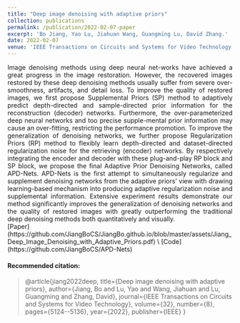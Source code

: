 ```yaml
---
title: "Deep image denoising with adaptive priors"
collection: publications
permalink: /publication/2022-02-07-paper
excerpt: 'Bo Jiang, Yao Lu, Jiahuan Wang, Guangming Lu, David Zhang.'
date: 2022-02-07
venue: 'IEEE Transactions on Circuits and Systems for Video Technology'
---
```

<div style="text-align: justify;">
Image denoising methods using deep neural net-works have achieved a great progress in the image restoration. However, the recovered images restored by these deep denoising methods usually suffer from severe over-smoothness, artifacts, and detail loss. To improve the quality of restored images, we first propose Supplemental Priors (SP) method to adaptively predict depth-directed and sample-directed prior information for the reconstruction (decoder) networks. Furthermore, the over-parameterized deep neural networks and too precise supple-mental prior information may cause an over-fitting, restricting the performance promotion. To improve the generalization of denoising networks, we further propose Regularization Priors (RP) method to flexibly learn depth-directed and dataset-directed regularization noise for the retrieving (encoder) networks. By respectively integrating the encoder and decoder with these plug-and-play RP block and SP block, we propose the final Adaptive Prior Denoising Networks, called APD-Nets. APD-Nets is the first attempt to simultaneously regularize and supplement denoising networks from the adaptive priors’ view with drawing learning-based mechanism into producing adaptive regularization noise and supplemental information. Extensive experiment results demonstrate our method significantly improves the generalization of denoising networks and the quality of restored images with greatly outperforming the traditional deep denoising methods both quantitatively and visually.
</div> [Paper](https://github.com/JiangBoCS/JiangBo.github.io/blob/master/assets/Jiang_Deep_Image_Denoising_with_Adaptive_Priors.pdf) \ [Code](https://github.com/JiangBoCS/APD-Nets)



#### Recommended citation: 
> @article{jiang2022deep,
>   title={Deep image denoising with adaptive priors},
>   author={Jiang, Bo and Lu, Yao and Wang, Jiahuan and Lu, Guangming and Zhang, David},
>   journal={IEEE Transactions on Circuits and Systems for Video Technology},
>   volume={32},
>   number={8},
>   pages={5124--5136},
>   year={2022},
>   publisher={IEEE}
> }
